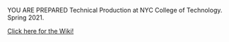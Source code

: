 YOU ARE PREPARED
Technical Production at NYC College of Technology. Spring 2021.

[Click here for the Wiki!](https://github.com/entertainmenttechnology/Berkoy-ENT3320-Spring2021/wiki)
